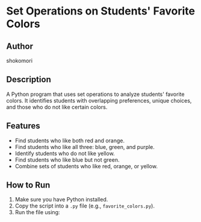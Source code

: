 # Set Operations on Students' Favorite Colors

## Author
shokomori

## Description
A Python program that uses set operations to analyze students' favorite colors. It identifies students with overlapping preferences, unique choices, and those who do not like certain colors.

## Features
- Find students who like both red and orange.
- Find students who like all three: blue, green, and purple.
- Identify students who do not like yellow.
- Find students who like blue but not green.
- Combine sets of students who like red, orange, or yellow.

## How to Run
1. Make sure you have Python installed.
2. Copy the script into a `.py` file (e.g., `favorite_colors.py`).
3. Run the file using:
